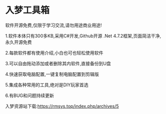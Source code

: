 # 入梦工具箱

软件开源免费,仅限于学习交流,请勿用途商业用途! 

1.软件本体只有300多KB,采用C#开发,Github开源 .Net 4.7.2框架,页面简洁干净,永久开源免费 

2.每款软件都有使用介绍,小白也可也轻松使用软件 

3.可以自由拖动添加或者删除其内软件,直接备份到U盘 

4.快速获取电脑配置,一键复制电脑配置到剪辑版 

5.集成各种常用的工具,绝对是DIY玩家首选 

6.有BUG和问题持续更新  

入梦资源站下载:https://rmsys.top/index.php/archives/5 
